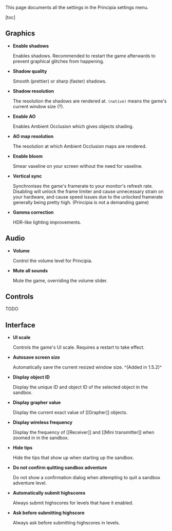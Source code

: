 This page documents all the settings in the Principia settings menu.

[toc]

## Graphics
- **Enable shadows**

	Enables shadows. Recommended to restart the game afterwards to prevent graphical glitches from happening.

- **Shadow quality**

	Smooth (prettier) or sharp (faster) shadows.

- **Shadow resolution**

	The resolution the shadows are rendered at. `(native)` means the game's current window size (?).

- **Enable AO**

	Enables Ambient Occlusion which gives objects shading.

- **AO map resolution**

	The resolution at which Ambient Occlusion maps are rendered.

- **Enable bloom**

	Smear vaseline on your screen without the need for vaseline.

- **Vertical sync**

	Synchronises the game's framerate to your monitor's refresh rate. Disabling will unlock the frame limiter and cause unnecessary strain on your hardware, and cause speed issues due to the unlocked framerate generally being pretty high. (Principia is not a demanding game)

- **Gamma correction**

	HDR-like lighting improvements.

## Audio
- **Volume**

	Control the volume level for Principia.

- **Mute all sounds**

	Mute the game, overriding the volume slider.

## Controls
TODO

## Interface
- **UI scale**

	Controls the game's UI scale. Requires a restart to take effect.

- **Autosave screen size**

	Automatically save the current resized window size. ^(Added in 1.5.2)^

- **Display object ID**

	Display the unique ID and object ID of the selected object in the sandbox.

- **Display grapher value**

	Display the current exact value of [[Grapher]] objects.

- **Display wireless frequency**

	Display the frequency of [[Receiver]] and [[Mini transmitter]] when zoomed in in the sandbox.

- **Hide tips**

	Hide the tips that show up when starting up the sandbox.

- **Do not confirm quitting sandbox adventure**

	Do not show a confirmation dialog when attempting to quit a sandbox adventure level.

- **Automatically submit highscores**

	Always submit highscores for levels that have it enabled.

- **Ask before submitting highscore**

	Always ask before submitting highscores in levels.
